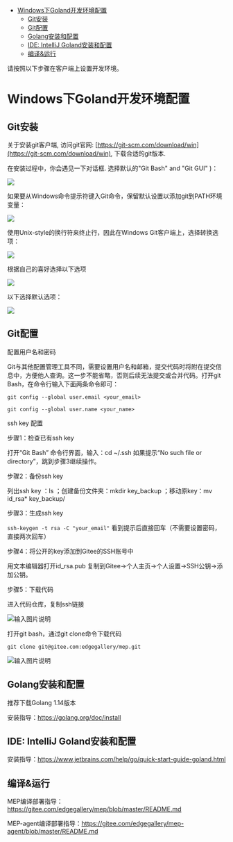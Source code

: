 *   [Windows下Goland开发环境配置](#Windows下Goland开发环境配置)
    *   [Git安装](#Git安装)
    *   [Git配置](#Git配置)
    *   [Golang安装和配置](#Golang安装和配置)
    *   [IDE: IntelliJ Goland安装和配置](#IDE-IntelliJ-Goland安装和配置)
    *   [编译&运行](#编译运行)

请按照以下步骤在客户端上设置开发环境。

Windows下Goland开发环境配置
=============

Git安装
------

关于安装git客户端, 访问git官网: [https://git-scm.com/download/win](https://git-scm.com/download/win), 下载合适的git版本.

在安装过程中，你会遇见一下对话框.  选择默认的"Git Bash" and "Git GUI" )：

![](https://images.gitee.com/uploads/images/2020/0709/171639_1902299a_7634758.png)

如果要从Windows命令提示符键入Git命令，保留默认设置以添加git到PATH环境变量：

![](https://images.gitee.com/uploads/images/2020/0709/171711_d3e999f4_7634758.png)

使用Unix-style的换行符来终止行，因此在Windows Git客户端上，选择转换选项：

![](https://images.gitee.com/uploads/images/2020/0709/171738_87e4742f_7634758.png)

根据自己的喜好选择以下选项

![](https://images.gitee.com/uploads/images/2020/0709/171808_25a30fcc_7634758.png)

以下选择默认选项：

![](https://images.gitee.com/uploads/images/2020/0709/171836_28614b49_7634758.png)

Git配置
-----

配置用户名和密码

Git与其他配置管理工具不同，需要设置用户名和邮箱，提交代码时将附在提交信息中，方便他人查询。这一步不能省略，否则后续无法提交或合并代码。打开git Bash，在命令行输入下面两条命令即可：

`git config --global user.email <your_email>`

`git config --global user.name <your_name>`

ssh key 配置

步骤1：检查已有ssh key

打开“Git Bash” 命令行界面，输入：cd ~/.ssh 如果提示“No such file or directory”，跳到步骤3继续操作。

步骤2：备份ssh key

列出ssh key ：ls ；创建备份文件夹：mkdir key\_backup ；移动原key：mv id\_rsa\* key\_backup/

步骤3：生成ssh key

`ssh-keygen -t rsa -C "your_email"` 看到提示后直接回车（不需要设置密码，直接两次回车）

步骤4：将公开的key添加到Gitee的SSH账号中

用文本编辑器打开id\_rsa.pub 复制到Gitee->个人主页->个人设置->SSH公钥->添加公钥。

步骤5：下载代码

进入代码仓库，复制ssh链接

![输入图片说明](https://images.gitee.com/uploads/images/2020/0805/152008_9caf38ce_5659718.png "屏幕截图.png")

打开git bash，通过git clone命令下载代码 

`git clone git@gitee.com:edgegallery/mep.git`

![输入图片说明](https://images.gitee.com/uploads/images/2020/0805/152408_199b1961_5659718.png "屏幕截图.png")

Golang安装和配置
-------------
推荐下载Golang 1.14版本

安装指导：https://golang.org/doc/install

IDE: IntelliJ Goland安装和配置
-------------
安装指导：https://www.jetbrains.com/help/go/quick-start-guide-goland.html

编译&运行
---------
MEP编译部署指导：https://gitee.com/edgegallery/mep/blob/master/README.md

MEP-agent编译部署指导：https://gitee.com/edgegallery/mep-agent/blob/master/README.md